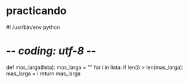 # practicando
#! /usr/bin/env python
# -*- coding: utf-8 -*-
def mas_larga(lista):
    mas_larga = ""
    for i in lista:
        if len(i) > len(mas_larga):
            mas_larga = i
    return mas_larga
